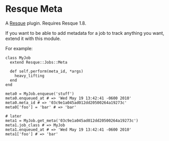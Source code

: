 Resque Meta
==============

A [Resque][rq] plugin. Requires Resque 1.8.

If you want to be able to add metadata for a job
to track anything you want, extend it with this module.

For example:

    class MyJob
      extend Resque::Jobs::Meta

      def self.perform(meta_id, *args)
        heavy_lifting
      end
    end

    meta0 = MyJob.enqueue('stuff')
    meta0.enqueued_at # => 'Wed May 19 13:42:41 -0600 2010'
    meta0.meta_id # => '03c9e1a045ad012dd20500264a19273c'
    meta0['foo'] = 'bar' # => 'bar'

    # later
    meta1 = MyJob.get_meta('03c9e1a045ad012dd20500264a19273c')
    meta1.job_class # => MyJob
    meta1.enqueued_at # => 'Wed May 19 13:42:41 -0600 2010'
    meta1['foo'] # => 'bar'

[rq]: http://github.com/defunkt/resque
